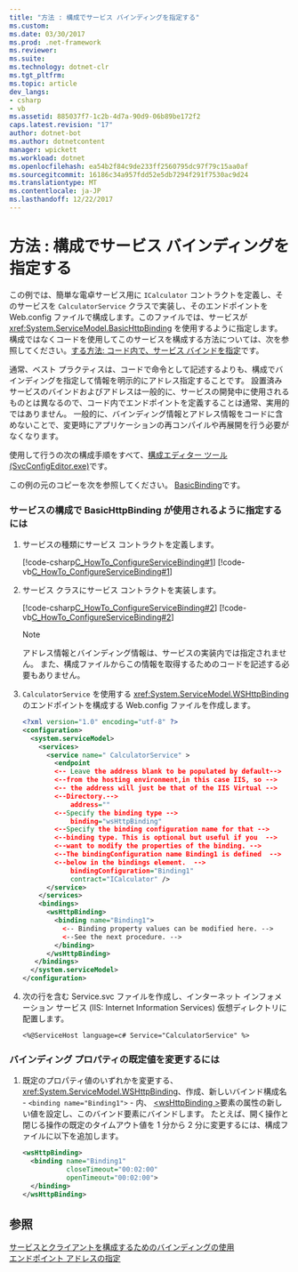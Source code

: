 ```yaml
---
title: "方法 : 構成でサービス バインディングを指定する"
ms.custom: 
ms.date: 03/30/2017
ms.prod: .net-framework
ms.reviewer: 
ms.suite: 
ms.technology: dotnet-clr
ms.tgt_pltfrm: 
ms.topic: article
dev_langs:
- csharp
- vb
ms.assetid: 885037f7-1c2b-4d7a-90d9-06b89be172f2
caps.latest.revision: "17"
author: dotnet-bot
ms.author: dotnetcontent
manager: wpickett
ms.workload: dotnet
ms.openlocfilehash: ea54b2f84c9de233ff2560795dc97f79c15aa0af
ms.sourcegitcommit: 16186c34a957fdd52e5db7294f291f7530ac9d24
ms.translationtype: MT
ms.contentlocale: ja-JP
ms.lasthandoff: 12/22/2017
---
```

# <a name="how-to-specify-a-service-binding-in-configuration"></a>方法 : 構成でサービス バインディングを指定する
この例では、簡単な電卓サービス用に `ICalculator` コントラクトを定義し、そのサービスを `CalculatorService` クラスで実装し、そのエンドポイントを Web.config ファイルで構成します。このファイルでは、サービスが <xref:System.ServiceModel.BasicHttpBinding> を使用するように指定します。 構成ではなくコードを使用してこのサービスを構成する方法については、次を参照してください。[する方法: コード内で、サービス バインドを指定](../../../docs/framework/wcf/how-to-specify-a-service-binding-in-code.md)です。  
  
 通常、ベスト プラクティスは、コードで命令として記述するよりも、構成でバインディングを指定して情報を明示的にアドレス指定することです。 設置済みサービスのバインドおよびアドレスは一般的に、サービスの開発中に使用されるものとは異なるので、コード内でエンドポイントを定義することは通常、実用的ではありません。 一般的に、バインディング情報とアドレス情報をコードに含めないことで、変更時にアプリケーションの再コンパイルや再展開を行う必要がなくなります。  
  
 使用して行うの次の構成手順をすべて、[構成エディター ツール (SvcConfigEditor.exe)](../../../docs/framework/wcf/configuration-editor-tool-svcconfigeditor-exe.md)です。  
  
 この例の元のコピーを次を参照してください。 [BasicBinding](../../../docs/framework/wcf/samples/basicbinding.md)です。  
  
### <a name="to-specify-the-basichttpbinding-to-use-to-configure-the-service"></a>サービスの構成で BasicHttpBinding が使用されるように指定するには  
  
1.  サービスの種類にサービス コントラクトを定義します。  
  
     [!code-csharp[C_HowTo_ConfigureServiceBinding#1](../../../samples/snippets/csharp/VS_Snippets_CFX/c_howto_configureservicebinding/cs/source.cs#1)]
     [!code-vb[C_HowTo_ConfigureServiceBinding#1](../../../samples/snippets/visualbasic/VS_Snippets_CFX/c_howto_configureservicebinding/vb/source.vb#1)]  
  
2.  サービス クラスにサービス コントラクトを実装します。  
  
     [!code-csharp[C_HowTo_ConfigureServiceBinding#2](../../../samples/snippets/csharp/VS_Snippets_CFX/c_howto_configureservicebinding/cs/source.cs#2)]
     [!code-vb[C_HowTo_ConfigureServiceBinding#2](../../../samples/snippets/visualbasic/VS_Snippets_CFX/c_howto_configureservicebinding/vb/source.vb#2)]  
  
    > [!NOTE]
    >  アドレス情報とバインディング情報は、サービスの実装内では指定されません。 また、構成ファイルからこの情報を取得するためのコードを記述する必要もありません。  
  
3.  `CalculatorService` を使用する <xref:System.ServiceModel.WSHttpBinding> のエンドポイントを構成する Web.config ファイルを作成します。  
  
    ```xml  
    <?xml version="1.0" encoding="utf-8" ?>  
    <configuration>  
      <system.serviceModel>  
        <services>  
          <service name=" CalculatorService" >  
            <endpoint   
            <-- Leave the address blank to be populated by default-->  
            <--from the hosting environment,in this case IIS, so -->  
            <-- the address will just be that of the IIS Virtual -->  
            <--Directory.-->  
                address=""   
            <--Specify the binding type -->  
                binding="wsHttpBinding"  
            <--Specify the binding configuration name for that -->  
            <--binding type. This is optional but useful if you  -->  
            <--want to modify the properties of the binding. -->  
            <--The bindingConfiguration name Binding1 is defined  -->  
            <--below in the bindings element.  -->  
                bindingConfiguration="Binding1"  
                contract="ICalculator" />  
          </service>  
        </services>  
        <bindings>  
          <wsHttpBinding>  
            <binding name="Binding1">  
              <-- Binding property values can be modified here. -->  
              <--See the next procedure. -->  
            </binding>  
          </wsHttpBinding>  
       </bindings>  
      </system.serviceModel>  
    </configuration>  
    ```  
  
4.  次の行を含む Service.svc ファイルを作成し、インターネット インフォメーション サービス (IIS: Internet Information Services) 仮想ディレクトリに配置します。  
  
    ```  
    <%@ServiceHost language=c# Service="CalculatorService" %>   
    ```  
  
### <a name="to-modify-the-default-values-of-the-binding-properties"></a>バインディング プロパティの既定値を変更するには  
  
1.  既定のプロパティ値のいずれかを変更する、 <xref:System.ServiceModel.WSHttpBinding>、作成、新しいバインド構成名 - `<binding name="Binding1">` - 内、 [ \<wsHttpBinding >](../../../docs/framework/configure-apps/file-schema/wcf/wshttpbinding.md)要素の属性の新しい値を設定し、このバインド要素にバインドします。 たとえば、開く操作と閉じる操作の既定のタイムアウト値を 1 分から 2 分に変更するには、構成ファイルに以下を追加します。  
  
    ```xml  
    <wsHttpBinding>  
      <binding name="Binding1"  
               closeTimeout="00:02:00"  
               openTimeout="00:02:00">  
      </binding>  
    </wsHttpBinding>  
    ```  
  
## <a name="see-also"></a>参照  
 [サービスとクライアントを構成するためのバインディングの使用](../../../docs/framework/wcf/using-bindings-to-configure-services-and-clients.md)  
 [エンドポイント アドレスの指定](../../../docs/framework/wcf/specifying-an-endpoint-address.md)
